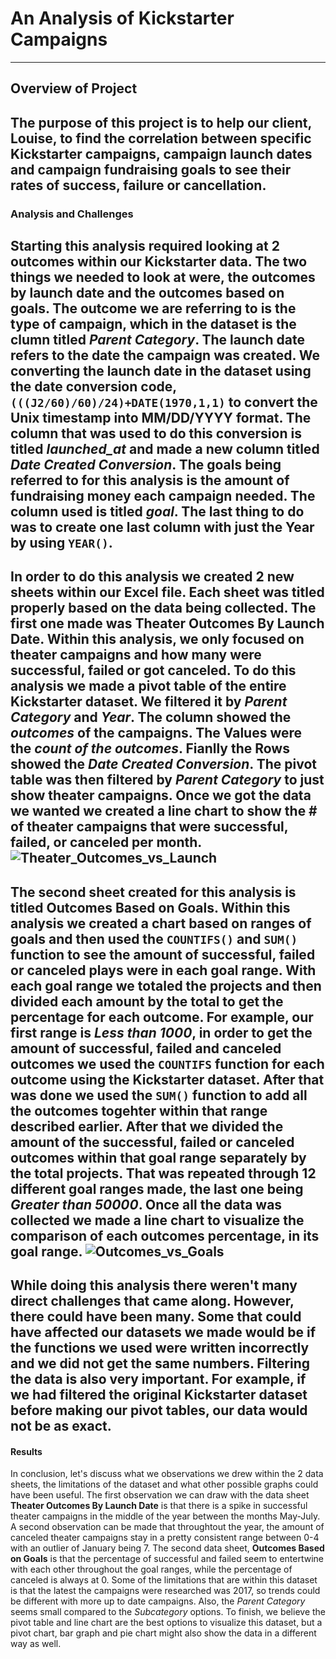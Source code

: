 # An Analysis of Kickstarter Campaigns
---
## Overview of Project
 The purpose of this project is to help our client, Louise, to find the correlation between specific Kickstarter campaigns, campaign launch dates and campaign fundraising goals to see their rates of success, failure or cancellation. 
---
### Analysis and Challenges
Starting this analysis required looking at 2 outcomes within our Kickstarter data. The two things we needed to look at were, the outcomes by launch date and the outcomes based on goals. The outcome we are referring to is the type of campaign, which in the dataset is the clumn titled *Parent Category*. The launch date refers to the date the campaign was created. We converting the launch date in the dataset using the date conversion code, `(((J2/60)/60)/24)+DATE(1970,1,1)` to convert the Unix timestamp into **MM/DD/YYYY** format. The column that was used to do this conversion is titled *launched_at* and made a new column titled *Date Created Conversion*. The goals being referred to for this analysis is the amount of fundraising money each campaign needed. The column used is titled *goal*. The last thing to do was to create one last column with just the Year by using `YEAR()`.
---
In order to do this analysis we created 2 new sheets within our Excel file. Each sheet was titled properly based on the data being collected. The first one made was **Theater Outcomes By Launch Date**. Within this analysis, we only focused on theater campaigns and how many were successful, failed or got canceled. To do this analysis we made a pivot table of the entire Kickstarter dataset. We filtered it by *Parent Category* and *Year*. The column showed the *outcomes* of the campaigns. The Values were the *count of the outcomes*. Fianlly the Rows showed the *Date Created Conversion*. The pivot table was then filtered by *Parent Category* to just show theater campaigns. Once we got the data we wanted we created a line chart to show the # of theater campaigns that were successful, failed, or canceled per month.
![Theater_Outcomes_vs_Launch](https://user-images.githubusercontent.com/95985719/146651662-f1f7aa6d-d8d9-47ef-a1fa-f287d1603b79.png)
---
The second sheet created for this analysis is titled **Outcomes Based on Goals**. Within this analysis we created a chart based on ranges of goals and then used the `COUNTIFS()` and `SUM()` function to see the amount of successful, failed or canceled plays were in each goal range. With each goal range we totaled the projects and then divided each amount by the total to get the percentage for each outcome. For example, our first range is *Less than 1000*, in order to get the amount of successful, failed and canceled outcomes we used the `COUNTIFS` function for each outcome using the Kickstarter dataset. After that was done we used the `SUM()` function to add all the outcomes togehter within that range described earlier. After that we divided the amount of the successful, failed or canceled outcomes within that goal range separately by the total projects. That was repeated through 12 different goal ranges made, the last one being *Greater than 50000*. Once all the data was collected we made a line chart to visualize the comparison of each outcomes percentage, in its goal range.
![Outcomes_vs_Goals](https://user-images.githubusercontent.com/95985719/146651971-c0a5c92b-6bb5-42b6-801a-00be81d877c3.png)
---
While doing this analysis there weren't many direct challenges that came along. However, there could have been many. Some that could have affected our datasets we made would be if the functions we used were written incorrectly and we did not get the same numbers. Filtering the data is also very important. For example, if we had filtered the original Kickstarter dataset before making our pivot tables, our data would not be as exact.
---
#### Results
In conclusion, let's discuss what we observations we drew within the 2 data sheets, the limitations of the dataset and what other possible graphs could have been useful.
The first observation we can draw with the data sheet **Theater Outcomes By Launch Date** is that there is a spike in successful theater campaigns in the middle of the year between the months May-July. A second observation can be made that throughtout the year, the amount of canceled theater campaigns stay in a pretty consistent range between 0-4 with an outlier of January being 7. The second data sheet, **Outcomes Based on Goals** is that the percentage of successful and failed seem to entertwine with each other throughout the goal ranges, while the percentage of canceled is always at 0. Some of the limitations that are within this dataset is that the latest the campaigns were researched was 2017, so trends could be different with more up to date campaigns. Also, the *Parent Category* seems small compared to the *Subcategory* options. To finish, we believe the pivot table and line chart are the best options to visualize this dataset, but a pivot chart, bar graph and pie chart might also show the data in a different way as well.
